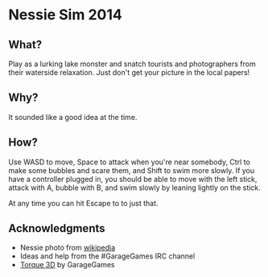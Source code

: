 # Nessie Sim 2014

## What?

Play as a lurking lake monster and snatch tourists and photographers from their waterside relaxation.
Just don't get your picture in the local papers!

## Why?

It sounded like a good idea at the time.

## How?

Use WASD to move, Space to attack when you're near somebody, Ctrl to make some bubbles and scare them, and Shift to swim more slowly.
If you have a controller plugged in, you should be able to move with the left stick, attack with A, bubble with B, and swim slowly by leaning lightly on the stick.

At any time you can hit Escape to to just that.

## Acknowledgments

 * Nessie photo from [wikipedia](http://en.wikipedia.org/wiki/Loch_Ness_Monster#mediaviewer/File:Hoaxed_photo_of_the_Loch_Ness_monster.jpg)
 * Ideas and help from the #GarageGames IRC channel
 * [Torque 3D](http://torque3d.org) by GarageGames
